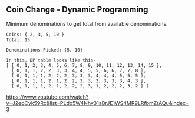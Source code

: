 ## Coin Change - Dynamic Programming
Minimum denominations to get total from available denominations.<br/>
```
Coins: { 2, 3, 5, 10 }
Total: 15

Denominations Picked: {5, 10}
```
```
In this, DP table looks like this-
[ [ 0, 1, 2, 3, 4, 5, 6, 7, 8, 9, 10, 11, 12, 13, 14, 15 ],
  [ 0, 1, 1, 2, 2, 3, 3, 4, 4, 5, 5, 6, 6, 7, 7, 8 ],
  [ 0, 1, 1, 1, 2, 2, 2, 3, 3, 3, 4, 4, 4, 5, 5, 5 ],
  [ 0, 1, 1, 1, 2, 1, 2, 2, 2, 3, 2, 3, 3, 3, 4, 3 ],
  [ 0, 1, 1, 1, 2, 1, 2, 2, 2, 3, 1, 2, 2, 2, 3, 2 ] ]
```
https://www.youtube.com/watch?v=J2eoCvk59Rc&list=PLdo5W4Nhv31aBrJE1WS4MR9LRfbmZrAQu&index=3